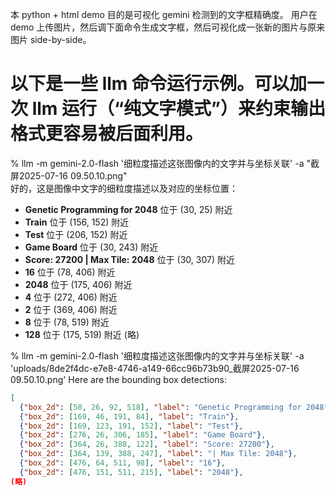 本 python + html demo 目的是可视化 gemini 检测到的文字框精确度。
用户在 demo 上传图片，然后调下面命令生成文字框，然后可视化成一张新的图片与原来图片 side-by-side。

# 以下是一些 llm 命令运行示例。可以加一次 llm 运行（“纯文字模式”）来约束输出格式更容易被后面利用。

% llm -m gemini-2.0-flash '细粒度描述这张图像内的文字并与坐标关联' -a "截屏2025-07-16 09.50.10.png"            
好的，这是图像中文字的细粒度描述以及对应的坐标位置：
                                                                               
*   **Genetic Programming for 2048** 位于 (30, 25) 附近
*   **Train** 位于 (156, 152) 附近
*   **Test** 位于 (206, 152) 附近
*   **Game Board** 位于 (30, 243) 附近
*   **Score: 27200 | Max Tile: 2048** 位于 (30, 307) 附近
*   **16** 位于 (78, 406) 附近
*   **2048** 位于 (175, 406) 附近
*   **4** 位于 (272, 406) 附近
*   **2** 位于 (369, 406) 附近
*   **8** 位于 (78, 519) 附近
*   **128** 位于 (175, 519) 附近
(略)

% llm -m gemini-2.0-flash '细粒度描述这张图像内的文字并与坐标关联' -a 'uploads/8de2f4dc-e7e8-4746-a149-66cc96b73b90_截屏2025-07-16 09.50.10.png'
Here are the bounding box detections:
```json
[
  {"box_2d": [50, 26, 92, 518], "label": "Genetic Programming for 2048"},
  {"box_2d": [169, 46, 191, 84], "label": "Train"},
  {"box_2d": [169, 123, 191, 152], "label": "Test"},
  {"box_2d": [276, 26, 306, 185], "label": "Game Board"},
  {"box_2d": [364, 26, 388, 122], "label": "Score: 27200"},
  {"box_2d": [364, 139, 388, 247], "label": "| Max Tile: 2048"},
  {"box_2d": [476, 64, 511, 98], "label": "16"},
  {"box_2d": [476, 151, 511, 215], "label": "2048"},
(略)

